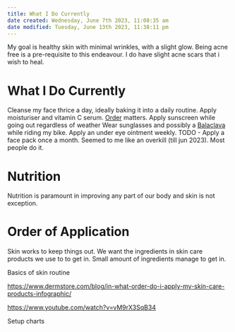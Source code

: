 ```yaml
---
title: What I Do Currently
date created: Wednesday, June 7th 2023, 11:08:35 am
date modified: Tuesday, June 13th 2023, 11:38:11 pm
---
```


My goal is healthy skin with minimal wrinkles, with a slight glow.
Being acne free is a pre-requisite to this endeavour.
I do have slight acne scars that i wish to heal.

# What I Do Currently

Cleanse my face thrice a day, ideally baking it into a daily routine.
Apply moisturiser and vitamin C serum. [Order](Health-&-Self-Care/Skin-Care.md#Order%20of%20application%20) matters.
Apply sunscreen while going out regardless of weather
Wear sunglasses and possibly a [Balaclava](https://www.amazon.in/balaclava/s?k=balaclava) while riding my bike.
Apply an under eye ointment weekly.
TODO - Apply a face pack once a month. Seemed to me like an overkill (till jun 2023). Most people do it.

# Nutrition

Nutrition is paramount in improving any part of our body and skin is not exception.

# Order of Application

Skin works to keep things out. We want the ingredients in skin care products we use to to get in. Small amount of ingredients manage to get in.

Basics of skin routine

https://www.dermstore.com/blog/in-what-order-do-i-apply-my-skin-care-products-infographic/

https://www.youtube.com/watch?v=vM9rX3SqB34

Setup charts
